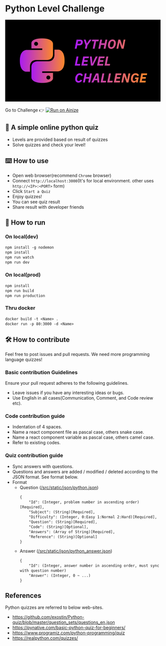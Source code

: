 
# Python Level Challenge
<img src="./plc-logo.png" />

Go to Challenge 👉
[![Run on Ainize](https://ainize.ai/static/images/run_on_ainize_button.svg)](https://plc.pengin7384.endpoint.ainize.ai/)

## 💯 A simple online python quiz
- Levels are provided based on result of quizzes
- Solve quizzes and check your level!

## ⌨️ How to use
- Open web browser(recommend `Chrome` browser)
- Connect `http://localhost:3000`(It's for local environment. other uses `http://<IP>:<PORT>` form)
- Click `Start a Quiz`
- Enjoy quizzes!
- You can see quiz result
- Share result with developer friends 

## 🚀 How to run

### On local(dev)
```
npm install -g nodemon
npm install
npm run watch
npm run dev
```
### On local(prod)
```
npm install
npm run build
npm run production
```

### Thru docker
```
docker build -t <Name> .
docker run -p 80:3000 -d <Name>
```

## 🛠 How to contribute
Feel free to post issues and pull requests. We need more programming language quizzes!

### Basic contribution Guidelines
Ensure your pull request adheres to the following guidelines.
- Leave issues if you have any interesting ideas or bugs.
- Use English in all cases(Communication, Comment, and Code review etc).

### Code contribution guide
- Indentation of 4 spaces.
- Name a react component file as pascal case, others snake case.
- Name a react component variable as pascal case, others camel case.
- Refer to existing codes.

### Quiz contribution guide
- Sync answers with questions.
- Questions and answers are added / modified / deleted according to the JSON format. See format below.
- Format
  - Question ([/src/static/json/python.json](https://github.com/ainize-team/python-level-challenge/blob/master/src/static/json/python.json))
    ```
    {
        "Id": (Integer, problem number in ascending order)[Required],
        "Subject": (String)[Required],
        "Difficulty": (Integer, 0:Easy 1:Normal 2:Hard)[Required],
        "Question": (String)[Required],
        "Code": (String)[Optional],
        "Answers": (Array of String)[Required],
        "Reference": (String)[Optional]
    }
    ```
  - Answer ([/src/static/json/python_answer.json](https://github.com/ainize-team/python-level-challenge/blob/master/src/static/json/python_answer.json))
    ```
    {
        "Id": (Integer, answer number in ascending order, must sync with question number)
        "Answer": (Integer, 0 ~ ...)
    }
    ```

## References
Python quizzes are referred to below web-sites.
- https://github.com/exostin/Python-quiz/blob/master/question_sets/questions_en.json
- https://pynative.com/basic-python-quiz-for-beginners/
- https://www.programiz.com/python-programming/quiz
- https://realpython.com/quizzes/
